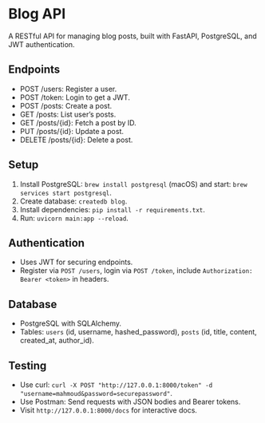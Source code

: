 # Blog API
A RESTful API for managing blog posts, built with FastAPI, PostgreSQL, and JWT authentication.

## Endpoints
- POST /users: Register a user.
- POST /token: Login to get a JWT.
- POST /posts: Create a post.
- GET /posts: List user’s posts.
- GET /posts/{id}: Fetch a post by ID.
- PUT /posts/{id}: Update a post.
- DELETE /posts/{id}: Delete a post.

## Setup
1. Install PostgreSQL: `brew install postgresql` (macOS) and start: `brew services start postgresql`.
2. Create database: `createdb blog`.
3. Install dependencies: `pip install -r requirements.txt`.
4. Run: `uvicorn main:app --reload`.

## Authentication
- Uses JWT for securing endpoints.
- Register via `POST /users`, login via `POST /token`, include `Authorization: Bearer <token>` in headers.

## Database
- PostgreSQL with SQLAlchemy.
- Tables: `users` (id, username, hashed_password), `posts` (id, title, content, created_at, author_id).

## Testing
- Use curl: `curl -X POST "http://127.0.0.1:8000/token" -d "username=mahmoud&password=securepassword"`.
- Use Postman: Send requests with JSON bodies and Bearer tokens.
- Visit `http://127.0.0.1:8000/docs` for interactive docs.